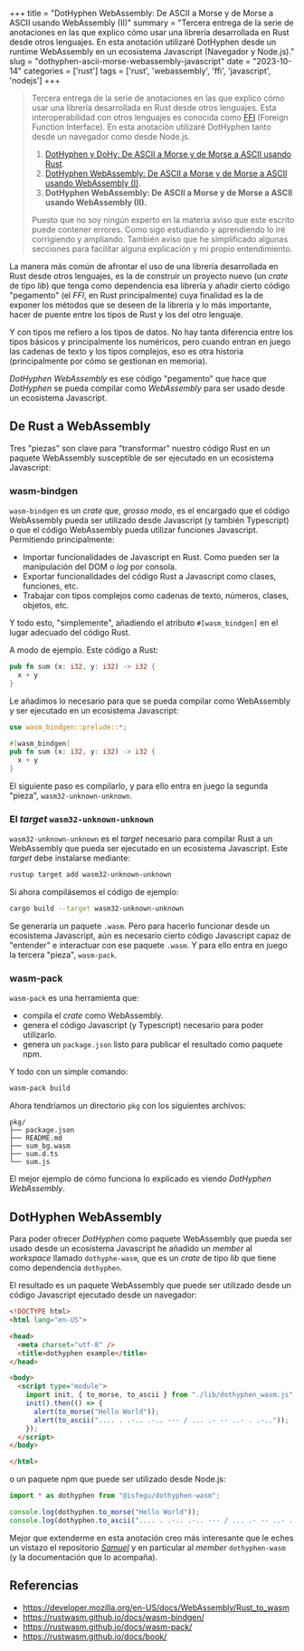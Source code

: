 +++
title = "DotHyphen WebAssembly: De ASCII a Morse y de Morse a ASCII usando WebAssembly (II)"
summary = "Tercera entrega de la serie de anotaciones en las que explico cómo usar una librería desarrollada en Rust desde otros lenguajes. En esta anotación utilizaré DotHyphen desde un runtime WebAssembly en un ecosistema Javascript (Navegador y Node.js)."
slug = "dothyphen-ascii-morse-webassembly-javascript"
date = "2023-10-14"
categories = ['rust']
tags = ['rust', 'webassembly', 'ffi', 'javascript', 'nodejs']
+++

> Tercera entrega de la serie de anotaciones en las que explico cómo usar una librería desarrollada en Rust desde otros lenguajes. Esta interoperabilidad con otros lenguajes es conocida como [FFI](https://en.wikipedia.org/wiki/Foreign_function_interface) (Foreign Function Interface). En esta anotación utilizaré DotHyphen tanto desde un navegador como desde Node.js.
>
> 1. [DotHyphen y DoHy: De ASCII a Morse y de Morse a ASCII usando Rust](/dothyphen-dohy-ascii-morse-rust/).
> 2. [DotHyphen WebAssembly: De ASCII a Morse y de Morse a ASCII usando WebAssembly (I)](/dothyphen-ascii-morse-rust-webassembly-wasi/).
> 3. __DotHyphen WebAssembly: De ASCII a Morse y de Morse a ASCII usando WebAssembly (II).__
>
> Puesto que no soy ningún experto en la materia aviso que este escrito puede contener errores. Como sigo estudiando y aprendiendo lo iré corrigiendo y ampliando. También aviso que he simplificado algunas secciones para facilitar alguna explicación y mi propio entendimiento.

La manera más común de afrontar el uso de una librería desarrollada en Rust desde otros lenguajes, es la de construir un proyecto nuevo (un _crate_ de tipo _lib_) que tenga como dependencia esa librería y añadir cierto código "pegamento" (el _FFI_, en Rust principalmente) cuya finalidad es la de exponer los métodos que se deseen de la librería y lo más importante, hacer de puente entre los tipos de Rust y los del otro lenguaje.

Y con tipos me refiero a los tipos de datos. No hay tanta diferencia entre los tipos básicos y principalmente los numéricos, pero cuando entran en juego las cadenas de texto y los tipos complejos, eso es otra historia (principalmente por cómo se gestionan en memoria).

_DotHyphen WebAssembly_ es ese código "pegamento" que hace que _DotHyphen_ se pueda compilar como _WebAssembly_ para ser usado desde un ecosistema Javascript.

## De Rust a WebAssembly

Tres "piezas" son clave para "transformar" nuestro código Rust en un paquete WebAssembly susceptible de ser ejecutado en un ecosistema Javascript:

### wasm-bindgen

`wasm-bindgen` es un _crate_ que, _grosso modo_, es el encargado que el código WebAssembly pueda ser utilizado desde Javascript (y también Typescript) o que el código WebAssembly pueda utilizar funciones Javascript. Permitiendo principalmente:

* Importar funcionalidades de Javascript en Rust. Como pueden ser la manipulación del DOM o _log_ por consola.
* Exportar funcionalidades del código Rust a Javascript como clases, funciones, etc.
* Trabajar con tipos complejos como cadenas de texto, números, clases, objetos, etc.

Y todo esto, "simplemente", añadiendo el atributo `#[wasm_bindgen]` en el lugar adecuado del código Rust.

A modo de ejemplo. Este código a Rust:

```rust
pub fn sum (x: i32, y: i32) -> i32 {
  x + y
}
```

Le añadimos lo necesario para que se pueda compilar como WebAssembly y ser ejecutado en un ecosistema Javascript:

```rust
use wasm_bindgen::prelude::*;

#[wasm_bindgen]
pub fn sum (x: i32, y: i32) -> i32 {
  x + y
}
```

El siguiente paso es compilarlo, y para ello entra en juego la segunda "pieza", `wasm32-unknown-unknown`.

### El _target_ `wasm32-unknown-unknown`

`wasm32-unknown-unknown` es el _target_ necesario para compilar Rust a un WebAssembly que pueda ser ejecutado en un ecosistema Javascript. Este _target_ debe instalarse mediante:

```bash
rustup target add wasm32-unknown-unknown
```

Si ahora compilásemos el código de ejemplo:

```bash
cargo build --target wasm32-unknown-unknown
```

Se generaría un paquete `.wasm`. Pero para hacerlo funcionar desde un ecosistema Javascript, aún es necesario cierto código Javascript capaz de "entender" e interactuar con ese paquete `.wasm`. Y para ello entra en juego la tercera "pieza", `wasm-pack`.

### wasm-pack

`wasm-pack` es una herramienta que:

* compila el _crate_ como WebAssembly.
* genera el código Javascript (y Typescript) necesario para poder utilizarlo.
* genera un `package.json` listo para publicar el resultado como paquete npm.

Y todo con un simple comando:

```bash
wasm-pack build
```

Ahora tendríamos un directorio `pkg` con los siguientes archivos:

```plain
pkg/
├── package.json
├── README.md
├── sum_bg.wasm
├── sum.d.ts
└── sum.js
```

El mejor ejemplo de cómo funciona lo explicado es viendo _DotHyphen WebAssembly_.

## DotHyphen WebAssembly

Para poder ofrecer _DotHyphen_ como paquete WebAssembly que pueda ser usado desde un ecosistema Javascript he añadido un _member_ al _workspace_ llamado `dothyphe-wasm`, que es un _crate_ de tipo _lib_ que tiene como dependencia `dothyphen`.

El resultado es un paquete WebAssembly que puede ser utilizado desde un código Javascript ejecutado desde un navegador:

```html
<!DOCTYPE html>
<html lang="en-US">

<head>
  <meta charset="utf-8" />
  <title>dothyphen example</title>
</head>

<body>
  <script type="module">
    import init, { to_morse, to_ascii } from "./lib/dothyphen_wasm.js";
    init().then(() => {
      alert(to_morse("Hello World"));
      alert(to_ascii(".... . .-.. .-.. --- / ... .- -- ..- . .-.."));
    });
  </script>
</body>

</html>
```

 o un paquete npm que puede ser utilizado desde Node.js:

 ```javascript
import * as dothyphen from "@isfegu/dothyphen-wasm";

console.log(dothyphen.to_morse("Hello World"));
console.log(dothyphen.to_ascii(".... . .-.. .-.. --- / ... .- -- ..- . .-.."));
 ```

Mejor que extenderme en esta anotación creo más interesante que le eches un vistazo el repositorio [_Samuel_](https://github.com/isfegu/samuel) y en particular al _member_ `dothyphen-wasm` (y la documentación que lo acompaña).

## Referencias

* <https://developer.mozilla.org/en-US/docs/WebAssembly/Rust_to_wasm>
* <https://rustwasm.github.io/docs/wasm-bindgen/>
* <https://rustwasm.github.io/docs/wasm-pack/>
* <https://rustwasm.github.io/docs/book/>
